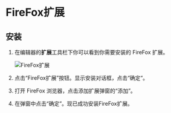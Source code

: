 # FireFox扩展
## 安装
1. 在编辑器的**扩展**工具栏下你可以看到你需要安装的 FireFox 扩展。

   ![FireFox扩展](https://docimages.blob.core.chinacloudapi.cn/images/Studio/Extensions/firefox-clickExtension.png)

2. 点击“FireFox扩展”按钮。显示安装对话框，点击“确定“。
<!--  
   ![确定安装 FireFox 扩展]() -->

3. 打开 FireFox 浏览器，点击添加扩展弹窗的“添加”。
<!-- 
   ![打开扩展程序]() -->

4. 在弹窗中点击“确定”。现已成功安装FireFox扩展。